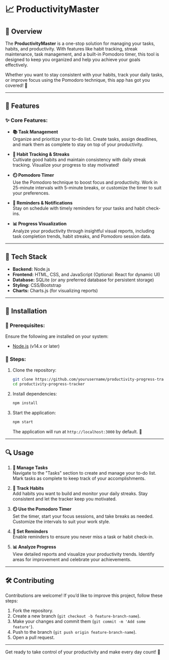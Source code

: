 # 📈 ProductivityMaster

## 🔄 Overview
The **ProductivityMaster** is a one-stop solution for managing your tasks, habits, and productivity. With features like habit tracking, streak maintenance, task management, and a built-in Pomodoro timer, this tool is designed to keep you organized and help you achieve your goals effectively.

Whether you want to stay consistent with your habits, track your daily tasks, or improve focus using the Pomodoro technique, this app has got you covered! 🌟

---

## 🔬 Features

### ✨ Core Features:

- **📚 Task Management**  
  Organize and prioritize your to-do list. Create tasks, assign deadlines, and mark them as complete to stay on top of your productivity.

- **💪 Habit Tracking & Streaks**  
  Cultivate good habits and maintain consistency with daily streak tracking. Visualize your progress to stay motivated!

- **⏲️ Pomodoro Timer**  
  Use the Pomodoro technique to boost focus and productivity. Work in 25-minute intervals with 5-minute breaks, or customize the timer to suit your preferences.

- **🔔 Reminders & Notifications**  
  Stay on schedule with timely reminders for your tasks and habit check-ins.

- **📊 Progress Visualization**  
  Analyze your productivity through insightful visual reports, including task completion trends, habit streaks, and Pomodoro session data.

---

## 🔧 Tech Stack

- **Backend:** Node.js  
- **Frontend:** HTML, CSS, and JavaScript (Optional: React for dynamic UI)
- **Database:** SQLite (or any preferred database for persistent storage)
- **Styling:** CSS/Bootstrap
- **Charts:** Charts.js (for visualizing reports)

---

## 🚀 Installation

### 🔹 Prerequisites:
Ensure the following are installed on your system:
- [Node.js](https://nodejs.org/) (v14.x or later)

### 🔹 Steps:

1. Clone the repository:
   ```bash
   git clone https://github.com/yourusername/productivity-progress-tracker.git
   cd productivity-progress-tracker
   ```

2. Install dependencies:
   ```bash
   npm install
   ```

3. Start the application:
   ```bash
   npm start
   ```

   The application will run at `http://localhost:3000` by default. 🎉

---

## 🔍 Usage

1. **🔢 Manage Tasks**  
   Navigate to the "Tasks" section to create and manage your to-do list. Mark tasks as complete to keep track of your accomplishments.

2. **📅 Track Habits**  
   Add habits you want to build and monitor your daily streaks. Stay consistent and let the tracker keep you motivated.

3. **⏲️ Use the Pomodoro Timer**  
   Set the timer, start your focus sessions, and take breaks as needed. Customize the intervals to suit your work style.

4. **🔔 Set Reminders**  
   Enable reminders to ensure you never miss a task or habit check-in.

5. **📊 Analyze Progress**  
   View detailed reports and visualize your productivity trends. Identify areas for improvement and celebrate your achievements.

---

## 🛠️ Contributing

Contributions are welcome! If you’d like to improve this project, follow these steps:

1. Fork the repository.
2. Create a new branch (`git checkout -b feature-branch-name`).
3. Make your changes and commit them (`git commit -m 'Add some feature'`).
4. Push to the branch (`git push origin feature-branch-name`).
5. Open a pull request.

---

Get ready to take control of your productivity and make every day count! 🚀

